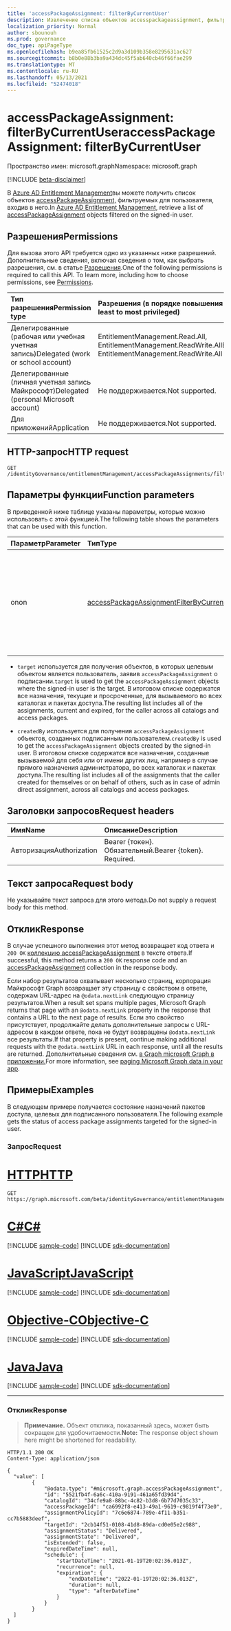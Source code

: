 ```yaml
---
title: 'accessPackageAssignment: filterByCurrentUser'
description: Извлечение списка объектов accesspackageassignment, фильтруемых на входе пользователя.
localization_priority: Normal
author: sbounouh
ms.prod: governance
doc_type: apiPageType
ms.openlocfilehash: b9ea85fb61525c2d9a3d109b358e8295631ac627
ms.sourcegitcommit: b8b0e88b3ba9a434dc45f5ab640cb46f66fae299
ms.translationtype: MT
ms.contentlocale: ru-RU
ms.lasthandoff: 05/13/2021
ms.locfileid: "52474018"
---
```

# <a name="accesspackageassignment-filterbycurrentuser"></a><span data-ttu-id="54c16-103">accessPackageAssignment: filterByCurrentUser</span><span class="sxs-lookup"><span data-stu-id="54c16-103">accessPackageAssignment: filterByCurrentUser</span></span>
<span data-ttu-id="54c16-104">Пространство имен: microsoft.graph</span><span class="sxs-lookup"><span data-stu-id="54c16-104">Namespace: microsoft.graph</span></span>

[!INCLUDE [beta-disclaimer](../../includes/beta-disclaimer.md)]

<span data-ttu-id="54c16-105">В [Azure AD Entitlement Management](../resources/entitlementmanagement-root.md)вы можете получить список объектов [accessPackageAssignment,](../resources/accesspackageassignment.md) фильтруемых для пользователя, входив в него.</span><span class="sxs-lookup"><span data-stu-id="54c16-105">In [Azure AD Entitlement Management](../resources/entitlementmanagement-root.md), retrieve a list of [accessPackageAssignment](../resources/accesspackageassignment.md) objects filtered on the signed-in user.</span></span>

## <a name="permissions"></a><span data-ttu-id="54c16-106">Разрешения</span><span class="sxs-lookup"><span data-stu-id="54c16-106">Permissions</span></span>
<span data-ttu-id="54c16-p101">Для вызова этого API требуется одно из указанных ниже разрешений. Дополнительные сведения, включая сведения о том, как выбрать разрешения, см. в статье [Разрешения](/graph/permissions-reference).</span><span class="sxs-lookup"><span data-stu-id="54c16-p101">One of the following permissions is required to call this API. To learn more, including how to choose permissions, see [Permissions](/graph/permissions-reference).</span></span>

|<span data-ttu-id="54c16-109">Тип разрешения</span><span class="sxs-lookup"><span data-stu-id="54c16-109">Permission type</span></span>|<span data-ttu-id="54c16-110">Разрешения (в порядке повышения привилегий)</span><span class="sxs-lookup"><span data-stu-id="54c16-110">Permissions (from least to most privileged)</span></span>|
|:---|:---|
|<span data-ttu-id="54c16-111">Делегированные (рабочая или учебная учетная запись)</span><span class="sxs-lookup"><span data-stu-id="54c16-111">Delegated (work or school account)</span></span>|<span data-ttu-id="54c16-112">EntitlementManagement.Read.All, EntitlementManagement.ReadWrite.All</span><span class="sxs-lookup"><span data-stu-id="54c16-112">EntitlementManagement.Read.All, EntitlementManagement.ReadWrite.All</span></span>|
|<span data-ttu-id="54c16-113">Делегированные (личная учетная запись Майкрософт)</span><span class="sxs-lookup"><span data-stu-id="54c16-113">Delegated (personal Microsoft account)</span></span>|<span data-ttu-id="54c16-114">Не поддерживается.</span><span class="sxs-lookup"><span data-stu-id="54c16-114">Not supported.</span></span>|
|<span data-ttu-id="54c16-115">Для приложений</span><span class="sxs-lookup"><span data-stu-id="54c16-115">Application</span></span>|<span data-ttu-id="54c16-116">Не поддерживается.</span><span class="sxs-lookup"><span data-stu-id="54c16-116">Not supported.</span></span>|

## <a name="http-request"></a><span data-ttu-id="54c16-117">HTTP-запрос</span><span class="sxs-lookup"><span data-stu-id="54c16-117">HTTP request</span></span>

<!-- {
  "blockType": "ignored"
}
-->
``` http
GET /identityGovernance/entitlementManagement/accessPackageAssignments/filterByCurrentUser
```

## <a name="function-parameters"></a><span data-ttu-id="54c16-118">Параметры функции</span><span class="sxs-lookup"><span data-stu-id="54c16-118">Function parameters</span></span>
<span data-ttu-id="54c16-119">В приведенной ниже таблице указаны параметры, которые можно использовать с этой функцией.</span><span class="sxs-lookup"><span data-stu-id="54c16-119">The following table shows the parameters that can be used with this function.</span></span>

|<span data-ttu-id="54c16-120">Параметр</span><span class="sxs-lookup"><span data-stu-id="54c16-120">Parameter</span></span>|<span data-ttu-id="54c16-121">Тип</span><span class="sxs-lookup"><span data-stu-id="54c16-121">Type</span></span>|<span data-ttu-id="54c16-122">Описание</span><span class="sxs-lookup"><span data-stu-id="54c16-122">Description</span></span>|
|:---|:---|:---|
|<span data-ttu-id="54c16-123">on</span><span class="sxs-lookup"><span data-stu-id="54c16-123">on</span></span>|[<span data-ttu-id="54c16-124">accessPackageAssignmentFilterByCurrentUserOptions</span><span class="sxs-lookup"><span data-stu-id="54c16-124">accessPackageAssignmentFilterByCurrentUserOptions</span></span>](../resources/accesspackageassignment-accesspackageassignmentfilterbycurrentuseroptions.md)|<span data-ttu-id="54c16-125">Список текущих пользовательских параметров, которые можно использовать для фильтрации в списке назначений пакетов доступа.</span><span class="sxs-lookup"><span data-stu-id="54c16-125">The list of current user options that can be used to filter on the access package assignments list.</span></span>|

- <span data-ttu-id="54c16-126">`target` используется для получения объектов, в которых целевым объектом является пользователь, заявив `accessPackageAssignment` о подписании.</span><span class="sxs-lookup"><span data-stu-id="54c16-126">`target` is used to get the `accessPackageAssignment` objects where the signed-in user is the target.</span></span> <span data-ttu-id="54c16-127">В итоговом списке содержатся все назначения, текущие и просроченные, для вызываемого во всех каталогах и пакетах доступа.</span><span class="sxs-lookup"><span data-stu-id="54c16-127">The resulting list includes all of the assignments, current and expired, for the caller across all catalogs and access packages.</span></span>

- <span data-ttu-id="54c16-128">`createdBy` используется для получения `accessPackageAssignment` объектов, созданных подписанным пользователем.</span><span class="sxs-lookup"><span data-stu-id="54c16-128">`createdBy` is used to get the `accessPackageAssignment` objects created by the signed-in user.</span></span> <span data-ttu-id="54c16-129">В итоговом списке содержатся все назначения, созданные вызываемой для себя или от имени других лиц, например в случае прямого назначения администратора, во всех каталогах и пакетах доступа.</span><span class="sxs-lookup"><span data-stu-id="54c16-129">The resulting list includes all of the assignments that the caller created for themselves or on behalf of others, such as in case of admin direct assignment, across all catalogs and access packages.</span></span>

## <a name="request-headers"></a><span data-ttu-id="54c16-130">Заголовки запросов</span><span class="sxs-lookup"><span data-stu-id="54c16-130">Request headers</span></span>
|<span data-ttu-id="54c16-131">Имя</span><span class="sxs-lookup"><span data-stu-id="54c16-131">Name</span></span>|<span data-ttu-id="54c16-132">Описание</span><span class="sxs-lookup"><span data-stu-id="54c16-132">Description</span></span>|
|:---|:---|
|<span data-ttu-id="54c16-133">Авторизация</span><span class="sxs-lookup"><span data-stu-id="54c16-133">Authorization</span></span>|<span data-ttu-id="54c16-p104">Bearer {токен}. Обязательный.</span><span class="sxs-lookup"><span data-stu-id="54c16-p104">Bearer {token}. Required.</span></span>|

## <a name="request-body"></a><span data-ttu-id="54c16-136">Текст запроса</span><span class="sxs-lookup"><span data-stu-id="54c16-136">Request body</span></span>
<span data-ttu-id="54c16-137">Не указывайте текст запроса для этого метода.</span><span class="sxs-lookup"><span data-stu-id="54c16-137">Do not supply a request body for this method.</span></span>

## <a name="response"></a><span data-ttu-id="54c16-138">Отклик</span><span class="sxs-lookup"><span data-stu-id="54c16-138">Response</span></span>

<span data-ttu-id="54c16-139">В случае успешного выполнения этот метод возвращает код ответа и `200 OK` [коллекцию accessPackageAssignment](../resources/accesspackageassignment.md) в тексте ответа.</span><span class="sxs-lookup"><span data-stu-id="54c16-139">If successful, this method returns a `200 OK` response code and an [accessPackageAssignment](../resources/accesspackageassignment.md) collection in the response body.</span></span>

<span data-ttu-id="54c16-140">Если набор результатов охватывает несколько страниц, корпорация Майкрософт Graph возвращает эту страницу с свойством в ответе, содержам URL-адрес на `@odata.nextLink` следующую страницу результатов.</span><span class="sxs-lookup"><span data-stu-id="54c16-140">When a result set spans multiple pages, Microsoft Graph returns that page with an `@odata.nextLink` property in the response that contains a URL to the next page of results.</span></span> <span data-ttu-id="54c16-141">Если это свойство присутствует, продолжайте делать дополнительные запросы с URL-адресом в каждом ответе, пока не будут возвращены `@odata.nextLink` все результаты.</span><span class="sxs-lookup"><span data-stu-id="54c16-141">If that property is present, continue making additional requests with the `@odata.nextLink` URL in each response, until all the results are returned.</span></span> <span data-ttu-id="54c16-142">Дополнительные сведения см. [в Graph microsoft Graph в приложении.](/graph/paging.md)</span><span class="sxs-lookup"><span data-stu-id="54c16-142">For more information, see [paging Microsoft Graph data in your app](/graph/paging.md).</span></span>

## <a name="examples"></a><span data-ttu-id="54c16-143">Примеры</span><span class="sxs-lookup"><span data-stu-id="54c16-143">Examples</span></span>

<span data-ttu-id="54c16-144">В следующем примере получается состояние назначений пакетов доступа, целевых для подписанного пользователя.</span><span class="sxs-lookup"><span data-stu-id="54c16-144">The following example gets the status of access package assignments targeted for the signed-in user.</span></span>

### <a name="request"></a><span data-ttu-id="54c16-145">Запрос</span><span class="sxs-lookup"><span data-stu-id="54c16-145">Request</span></span>

# <a name="http"></a>[<span data-ttu-id="54c16-146">HTTP</span><span class="sxs-lookup"><span data-stu-id="54c16-146">HTTP</span></span>](#tab/http)
<!-- {
  "blockType": "request",
  "name": "accesspackageassignment_filterbycurrentuser"
}
-->
``` http
GET https://graph.microsoft.com/beta/identityGovernance/entitlementManagement/accessPackageAssignments/filterByCurrentUser(on='target')
```
# <a name="c"></a>[<span data-ttu-id="54c16-147">C#</span><span class="sxs-lookup"><span data-stu-id="54c16-147">C#</span></span>](#tab/csharp)
[!INCLUDE [sample-code](../includes/snippets/csharp/accesspackageassignment-filterbycurrentuser-csharp-snippets.md)]
[!INCLUDE [sdk-documentation](../includes/snippets/snippets-sdk-documentation-link.md)]

# <a name="javascript"></a>[<span data-ttu-id="54c16-148">JavaScript</span><span class="sxs-lookup"><span data-stu-id="54c16-148">JavaScript</span></span>](#tab/javascript)
[!INCLUDE [sample-code](../includes/snippets/javascript/accesspackageassignment-filterbycurrentuser-javascript-snippets.md)]
[!INCLUDE [sdk-documentation](../includes/snippets/snippets-sdk-documentation-link.md)]

# <a name="objective-c"></a>[<span data-ttu-id="54c16-149">Objective-C</span><span class="sxs-lookup"><span data-stu-id="54c16-149">Objective-C</span></span>](#tab/objc)
[!INCLUDE [sample-code](../includes/snippets/objc/accesspackageassignment-filterbycurrentuser-objc-snippets.md)]
[!INCLUDE [sdk-documentation](../includes/snippets/snippets-sdk-documentation-link.md)]

# <a name="java"></a>[<span data-ttu-id="54c16-150">Java</span><span class="sxs-lookup"><span data-stu-id="54c16-150">Java</span></span>](#tab/java)
[!INCLUDE [sample-code](../includes/snippets/java/accesspackageassignment-filterbycurrentuser-java-snippets.md)]
[!INCLUDE [sdk-documentation](../includes/snippets/snippets-sdk-documentation-link.md)]

---



### <a name="response"></a><span data-ttu-id="54c16-151">Отклик</span><span class="sxs-lookup"><span data-stu-id="54c16-151">Response</span></span>
> <span data-ttu-id="54c16-152">**Примечание.** Объект отклика, показанный здесь, может быть сокращен для удобочитаемости.</span><span class="sxs-lookup"><span data-stu-id="54c16-152">**Note:** The response object shown here might be shortened for readability.</span></span>
<!-- {
  "blockType": "response",
  "truncated": true,
  "@odata.type": "Collection(microsoft.graph.accessPackageAssignment)"
}
-->
``` http
HTTP/1.1 200 OK
Content-Type: application/json

{
  "value": [
        {
            "@odata.type": "#microsoft.graph.accessPackageAssignment",
            "id": "5521fb4f-6a6c-410a-9191-461a65fd39d4",
            "catalogId": "34cfe9a8-88bc-4c82-b3d8-6b77d7035c33",
            "accessPackageId": "ca6992f8-e413-49a1-9619-c9819f4f73e0",
            "assignmentPolicyId": "7c6e6874-789e-4f11-b351-cc7b5883deef",
            "targetId": "2cb14f51-0108-41d8-89da-cd0e05e2c988",
            "assignmentStatus": "Delivered",
            "assignmentState": "Delivered",
            "isExtended": false,
            "expiredDateTime": null,
            "schedule": {
                "startDateTime": "2021-01-19T20:02:36.013Z",
                "recurrence": null,
                "expiration": {
                    "endDateTime": "2022-01-19T20:02:36.013Z",
                    "duration": null,
                    "type": "afterDateTime"
                }
            }
        }
  ]
}

```

